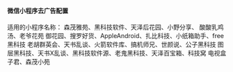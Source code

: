 #### 微信小程序去广告配置
适用的小程序名称：
森茂雅苑、黑科技软件、天泽后花园、小野分享、 酸酸乳鸡汤、老爷花苑
御花园、搜罗好货、AppleAndroid、扎比科技、小纸箱助手、free 黑科技
老胡群英会、天书乱谈、火箭软件库、搞机师兄、世颜说、公子黑科技
图层黑科技、天书X乱谈、黑科技软件源、老鬼黑科技、天泽百宝箱、科技窝
电视盒子君、森茂小苑
